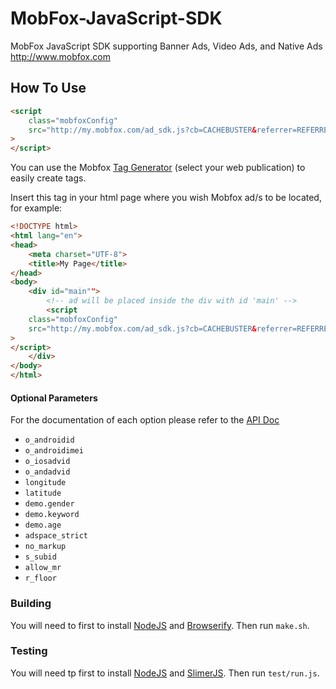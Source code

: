 MobFox-JavaScript-SDK
=====================

MobFox JavaScript SDK supporting Banner Ads, Video Ads, and Native Ads  http://www.mobfox.com


## How To Use

```HTML
<script 
    class="mobfoxConfig" 
    src="http://my.mobfox.com/ad_sdk.js?cb=CACHEBUSTER&referrer=REFERRER_URL&width=320&height=50&pid=fe96717d9875b9da4339ea5367eff1ec&type=banner&refresh=3000"
>
</script>
```

You can use the Mobfox [Tag Generator](https://account.mobfox.com/www/cp/integration.php) (select your web publication) to easily create tags.


Insert this tag in your html page where you wish Mobfox ad/s to be located, for example:
```HTML
<!DOCTYPE html>
<html lang="en">
<head>
    <meta charset="UTF-8">
    <title>My Page</title>
</head>
<body>
    <div id="main"">
        <!-- ad will be placed inside the div with id 'main' -->
        <script 
    class="mobfoxConfig" 
    src="http://my.mobfox.com/ad_sdk.js?cb=CACHEBUSTER&referrer=REFERRER_URL&width=320&height=50&pid=fe96717d9875b9da4339ea5367eff1ec&type=banner&refresh=3000"
>
</script>
    </div>
</body>
</html>
```
#### Optional Parameters

For the documentation of each option please refer to the [API Doc](http://dev.mobfox.com/index.php?title=Ad_Request_API)

 * ```o_androidid```
 * ```o_androidimei```
 * ```o_iosadvid```
 * ```o_andadvid```
 * ```longitude```
 * ```latitude```
 * ```demo.gender```
 * ```demo.keyword```
 * ```demo.age```
 * ```adspace_strict```
 * ```no_markup```
 * ```s_subid```
 * ```allow_mr```
 * ```r_floor```


### Building

You will need to first to install [NodeJS](https://nodejs.org/) and [Browserify](http://browserify.org/). Then run ```make.sh```.

### Testing

You will need tp first to install [NodeJS](https://nodejs.org/) and [SlimerJS](http://slimerjs.org/). Then run ```test/run.js```.
